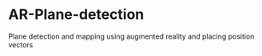# AR-Plane-detection
Plane detection and mapping using augmented reality and placing position vectors
